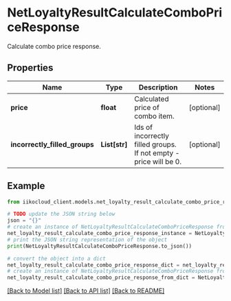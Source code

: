 # NetLoyaltyResultCalculateComboPriceResponse

Calculate combo price response.

## Properties

Name | Type | Description | Notes
------------ | ------------- | ------------- | -------------
**price** | **float** | Calculated price of combo item. | [optional] 
**incorrectly_filled_groups** | **List[str]** | Ids of incorrectly filled groups. If not empty - price will be 0. | [optional] 

## Example

```python
from iikocloud_client.models.net_loyalty_result_calculate_combo_price_response import NetLoyaltyResultCalculateComboPriceResponse

# TODO update the JSON string below
json = "{}"
# create an instance of NetLoyaltyResultCalculateComboPriceResponse from a JSON string
net_loyalty_result_calculate_combo_price_response_instance = NetLoyaltyResultCalculateComboPriceResponse.from_json(json)
# print the JSON string representation of the object
print(NetLoyaltyResultCalculateComboPriceResponse.to_json())

# convert the object into a dict
net_loyalty_result_calculate_combo_price_response_dict = net_loyalty_result_calculate_combo_price_response_instance.to_dict()
# create an instance of NetLoyaltyResultCalculateComboPriceResponse from a dict
net_loyalty_result_calculate_combo_price_response_from_dict = NetLoyaltyResultCalculateComboPriceResponse.from_dict(net_loyalty_result_calculate_combo_price_response_dict)
```
[[Back to Model list]](../README.md#documentation-for-models) [[Back to API list]](../README.md#documentation-for-api-endpoints) [[Back to README]](../README.md)


